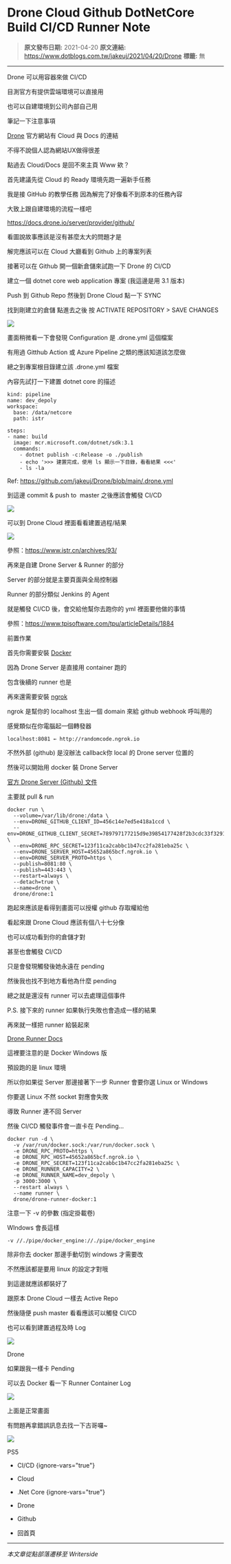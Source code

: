 # Drone Cloud Github DotNetCore Build CI/CD Runner Note

> **原文發布日期:** 2021-04-20
> **原文連結:** https://www.dotblogs.com.tw/jakeuj/2021/04/20/Drone
> **標籤:** 無

---

Drone 可以用容器來做 CI/CD

目測官方有提供雲端環境可以直接用

也可以自建環境到公司內部自己用

筆記一下注意事項

[Drone](https://www.drone.io) 官方網站有 Cloud 與 Docs 的連結

不得不說個人認為網站UX做得很差

點過去 Cloud/Docs 是回不來主頁 Www 欸？

首先建議先從 Cloud 的 Ready 環境先跑一遍新手任務

我是接 GitHub 的教學任務 因為解完了好像看不到原本的任務內容

大致上跟自建環境的流程一樣吧

<https://docs.drone.io/server/provider/github/>

看圖說故事應該是沒有甚麼太大的問題才是

解完應該可以在 Cloud 大廳看到 Github 上的專案列表

接著可以在 Github 開一個新倉儲來試跑一下 Drone 的 CI/CD

建立一個 dotnet core web application 專案 (我這邊是用 3.1 版本)

Push 到 Github Repo 然後到 Drone Cloud 點一下 SYNC

找到剛建立的倉儲 點進去之後 按 ACTIVATE REPOSITORY > SAVE CHANGES

![](https://dotblogsfile.blob.core.windows.net/user/jakeuj/9744a47c-a66d-42fa-88da-158194f860bc/1618912494.png)

畫面稍微看一下會發現 Configuration 是 .drone.yml 這個檔案

有用過 Gitthub Action 或 Azure Pipeline 之類的應該知道該怎麼做

總之到專案根目錄建立該 .drone.yml 檔案

內容先試打一下建置 dotnet core 的描述

```
kind: pipeline
name: dev_depoly
workspace:
  base: /data/netcore
  path: istr

steps:
- name: build
  image: mcr.microsoft.com/dotnet/sdk:3.1
  commands:
    - dotnet publish -c:Release -o ./publish
    - echo '>>> 建置完成，使用 ls 顯示一下目錄，看看結果 <<<'
    - ls -la
```

Ref: https://github.com/jakeuj/Drone/blob/main/.drone.yml

到這邊 commit & push to  master 之後應該會觸發 CI/CD

![](https://dotblogsfile.blob.core.windows.net/user/jakeuj/9744a47c-a66d-42fa-88da-158194f860bc/1618912476.png)

可以到 Drone Cloud 裡面看看建置過程/結果

![](https://dotblogsfile.blob.core.windows.net/user/jakeuj/9744a47c-a66d-42fa-88da-158194f860bc/1618912597.png)

參照：<https://www.istr.cn/archives/93/>

再來是自建 Drone Server & Runner 的部分

Server 的部分就是主要頁面與全局控制器

Runner 的部分類似 Jenkins 的 Agent

就是觸發 CI/CD 後，會交給他幫你去跑你的 yml 裡面要他做的事情

參照：https://www.tpisoftware.com/tpu/articleDetails/1884

前置作業

首先你需要安裝 [Docker](https://docs.docker.com/docker-for-windows/install/)

因為 Drone Server 是直接用 container 跑的

包含後續的 runner 也是

再來還需要安裝 [ngrok](https://dashboard.ngrok.com/get-started/setup)

ngrok 是幫你的 localhost 生出一個 domain 來給 github webhook 呼叫用的

感覺類似在你電腦起一個轉發器

`localhost:8081 ← http://randomcode.ngrok.io`

不然外部 (github) 是沒辦法 callback你 local 的 Drone server 位置的

然後可以開始用 docker 裝 Drone Server

[官方 Drone Server (Github) 文件](https://docs.drone.io/server/provider/github/)

主要就 pull & run

```
docker run \
  --volume=/var/lib/drone:/data \
  --env=DRONE_GITHUB_CLIENT_ID=456c14e7ed5e418a1ccd \
  --env=DRONE_GITHUB_CLIENT_SECRET=789797177215d9e39854177428f2b3cdc33f3291 \
  --env=DRONE_RPC_SECRET=123f11ca2cabbc1b47cc2fa281eba25c \
  --env=DRONE_SERVER_HOST=45652a865bcf.ngrok.io \
  --env=DRONE_SERVER_PROTO=https \
  --publish=8081:80 \
  --publish=443:443 \
  --restart=always \
  --detach=true \
  --name=drone \
  drone/drone:1
```

跑起來應該是看得到畫面可以授權 github 存取權給他

看起來跟 Drone Cloud 應該有個八十七分像

也可以成功看到你的倉儲才對

甚至也會觸發 CI/CD

只是會發現觸發後她永遠在 pending

然後我也找不到地方看他為什麼 pending

總之就是還沒有 runner 可以去處理這個事件

P.S. 接下來的 runner 如果執行失敗也會造成一樣的結果

再來就一樣把 runner 給裝起來

[Drone Runner Docs](https://docs.drone.io/runner/docker/installation/linux/)

這裡要注意的是 Docker Windows 版

預設跑的是 linux 環境

所以你如果從 Server 那邊接著下一步 Runner 會要你選 Linux or Windows

你要選 Linux 不然 socket 對應會失敗

導致 Runner 連不回 Server

然後 CI/CD 觸發事件會一直卡在 Pending…

```
docker run -d \
  -v /var/run/docker.sock:/var/run/docker.sock \
  -e DRONE_RPC_PROTO=https \
  -e DRONE_RPC_HOST=45652a865bcf.ngrok.io \
  -e DRONE_RPC_SECRET=123f11ca2cabbc1b47cc2fa281eba25c \
  -e DRONE_RUNNER_CAPACITY=2 \
  -e DRONE_RUNNER_NAME=dev_depoly \
  -p 3000:3000 \
  --restart always \
  --name runner \
  drone/drone-runner-docker:1
```

注意一下 -v 的參數 (指定掛載卷)

WIndows 會長這樣

`-v //./pipe/docker_engine://./pipe/docker_engine`

除非你去 docker 那邊手動切到 windows 才需要改

不然應該都是要用 linux 的設定才對哦

到這邊就應該都裝好了

跟原本 Drone Cloud 一樣去 Active Repo

然後隨便 push master 看看應該可以觸發 CI/CD

也可以看到建置過程及時 Log

![](https://dotblogsfile.blob.core.windows.net/user/jakeuj/9744a47c-a66d-42fa-88da-158194f860bc/1618914759.png)

Drone

如果跟我一樣卡 Pending

可以去 Docker 看一下 Runner Container Log

![](https://dotblogsfile.blob.core.windows.net/user/jakeuj/9744a47c-a66d-42fa-88da-158194f860bc/1618914874.png)

上面是正常畫面

有問題再拿錯誤訊息去找一下古哥囉~

![](https://card.psnprofiles.com/1/jakeuj.png)

PS5

* CI/CD
{ignore-vars="true"}
* Cloud
* .Net Core
{ignore-vars="true"}
* Drone
* Github

* 回首頁

---

*本文章從點部落遷移至 Writerside*

